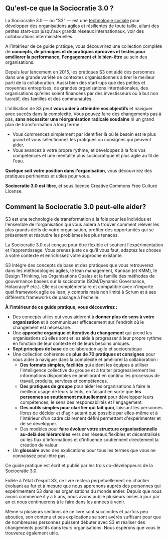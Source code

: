 ## Qu'est-ce que la Sociocratie 3.0 ?

La Sociocratie 3.0 — ou "S3" — est une [technologie sociale](glossary:social-technology) pour développer des organisations agiles et résilientes de toute taille, allant des petites start-ups jusqu'aux grands réseaux internationaux, voir des collaborations interministérielles.

A l’intérieur de ce guide pratique, vous découvrirez une collection complète de **concepts, de principes et de pratiques éprouvés et testés pour améliorer la performance, l'engagement et le bien-être** au sein des organisations.

Depuis leur lancement en 2015, les pratiques S3 ont aidé des personnes dans une grande variété de contextes organisationnels à tirer le meilleur parti de la collaboration. Aussi bien des start-ups que des petites et moyennes entreprises, de grandes organisations internationales, des organisations qu'elles soient financées par des investisseurs ou à but non lucratif, des familles et des communautés.

L'utilisation de S3 peut **vous aider à atteindre vos objectifs** et naviguer avec succès dans la complexité. Vous pouvez faire des changements pas à pas, **sans nécessiter une réorganisation radicale soudaine** ni un grand plan de transformation à long terme :

- Vous commencez simplement par identifier là où le besoin est le plus grand et vous sélectionnez les pratiques ou consignes qui peuvent aider.
- Vous avancez à votre propre rythme, et développez à la fois vos compétences et une mentalité plus sociocratique et plus agile au fil de l'eau.

**Quelque soit votre position dans l'organisation**, vous découvrirez des pratiques pertinentes et utiles pour vous.

**Sociocratie 3.0 est libre**, et sous licence Creative Commons Free Culture License.

## Comment la Sociocratie 3.0 peut-elle aider?

S3 est une technologie de transformation à la fois pour les individus et l'ensemble de l'organisation qui vous aidera à trouver comment relever les plus grands défis de votre organisation, profiter des opportunités qui se présentent et résoudre les problèmes les plus tenaces.

La Sociocratie 3.0 est conçue pour être flexible et soutient l'expérimentation et l'apprentissage. Vous prenez juste ce qu'il vous faut, adaptez les choses à votre contexte et enrichissez votre approche existante.

S3 intègre des concepts de base et des pratiques que vous retrouverez dans les méthodologies agiles, le lean management, Kanban (et KMM), le Design Thinking, les Organisations Opales et la famille des méthodes de gouvernance basées sur la sociocratie (SCM/Dynamic Governance, Holacracy® etc.). Elle est complémentaire et compatible avec n'importe quel framework agile ou lean, y compris mais non limité à Scrum et à ses différents frameworks de passage à l'échelle.

**À l'intérieur de ce guide pratique, vous découvrirez :**

- Des concepts utiles qui vous aideront à **donner plus de sens à votre organisation** et à communiquer efficacement sur l'endroit où le changement est nécessaire.
- Une **approche organique et itérative du changement** qui prend les organisations où elles sont et les aide à progresser à leur propre rythme en fonction de leur contexte et de leurs besoins uniques.
- **Sept principes de base** de collaboration agile et sociocratique
- Une collection cohérente de **plus de 70 pratiques et consignes** pour vous aider à naviguer dans la complexité et améliorer la collaboration : 
    - **Des formats simples, facilités** qui aident les équipes à utiliser l'intelligence collective du groupe et à traiter progressivement les informations disponibles en améliorant en continu les processus de travail, produits, services et compétences.
    - **Des pratiques de groupe** pour aider les organisations à faire le meilleur usage de leurs talents, en faisant en sorte que **les personnes se soutiennent mutuellement** pour développer leurs compétences, le sens des responsabilités et l'engagement.
    - **Des outils simples pour clarifier qui fait quoi**, laissant les personnes libres de décider et d'agir autant que possible par elles-même et à l'intérieur d'un cadre clairement défini permettant d'expérimenter et de se développer.
    - Des modèles pour **faire évoluer votre structure organisationnelle au-delà des hiérarchies** vers des réseaux flexibles et décentralisés où les flux d'informations et d'influence soutiennent directement la création de valeur.
- Un **glossaire** avec des explications pour tous les termes que vous ne connaissez peut-être pas.

Ce guide pratique est écrit et publié par les trois co-développeurs de la Sociocratie 3.0.

Fidèle à l'état d'esprit S3, ce livre restera perpétuellement en chantier évoluant au fur et à mesure que nous apprenons auprès des personnes qui expérimentent S3 dans les organisations du monde entier. Depuis que nous avons commencé il y a 5 ans, nous avons publié plusieurs mises à jour par an et nous continuerons à le faire dans les années à venir.

Même si plusieurs sections de ce livre sont succinctes et parfois peu abouties, son contenu et ses explications se sont avérés suffisant pour que de nombreuses personnes puissent débuter avec S3 et réaliser des changements positifs dans leurs organisations. Nous espérons que vous le trouverez également utile.
